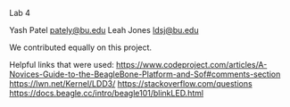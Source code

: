 Lab 4 

Yash Patel pately@bu.edu
Leah Jones ldsj@bu.edu

We contributed equally on this project. 

Helpful links that were used: 
https://www.codeproject.com/articles/A-Novices-Guide-to-the-BeagleBone-Platform-and-Sof#comments-section 
https://lwn.net/Kernel/LDD3/
https://stackoverflow.com/questions
https://docs.beagle.cc/intro/beagle101/blinkLED.html


